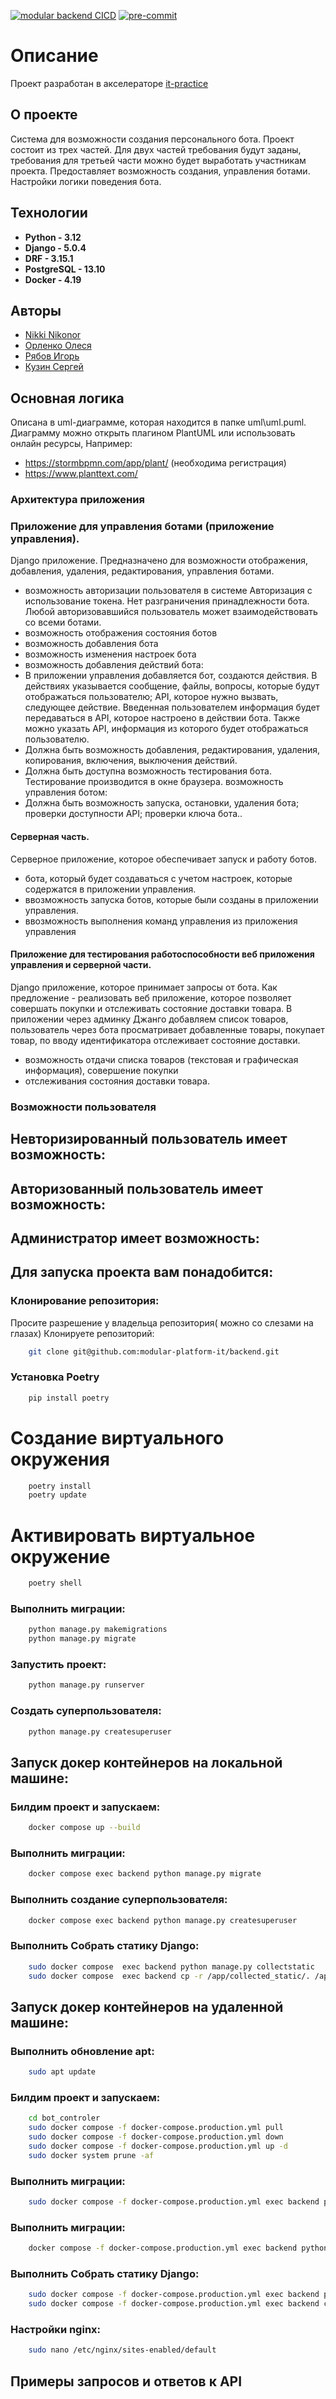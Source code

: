 [![modular backend CICD](https://github.com/modular-platform-it/backend/actions/workflows/modular-back.yml/badge.svg)](https://github.com/modular-platform-it/backend/actions/workflows/modular-back.yml)
[![pre-commit](https://img.shields.io/badge/pre--commit-enabled-brightgreen?logo=pre-commit)](https://github.com/pre-commit/pre-commit)

# Описание
Проект разработан в акселераторе [it-practice ](https://github.com/itpractice-team)

## О проекте
Система для возможности создания персонального бота.
Проект состоит из трех частей. Для двух частей требования будут заданы, требования для третьей части можно будет выработать участникам проекта.
Предоставляет возможность создания, управления ботами. Настройки логики поведения бота.

## Технологии
- **Python - 3.12**
- **Django - 5.0.4**
- **DRF - 3.15.1**
- **PostgreSQL - 13.10**
- **Docker - 4.19**

## Авторы
- [Nikki Nikonor](https://github.com/Paymir121)
- [Орленко Олеся](https://github.com/olees-orlenko)
- [Рябов Игорь](https://github.com/Geroy4ik)
- [Кузин Сергей](https://github.com/sihuannewrise)

## Основная логика
Описана в uml-диаграмме, которая находится в папке uml\uml.puml. Диаграмму можно открыть плагином PlantUML или использовать онлайн ресурсы, Например:
- https://stormbpmn.com/app/plant/ (необходима регистрация)
- https://www.planttext.com/

### Архитектура приложения
### Приложение для управления ботами (приложение управления).
Django приложение.
Предназначено для возможности отображения, добавления, удаления, редактирования, управления ботами.
- возможность авторизации пользователя в системе
Авторизация с использование токена. Нет разграничения принадлежности бота. Любой авторизовавшийся пользователь может взаимодействовать со всеми ботами.
- возможность  отображения состояния ботов
- возможность добавления бота
- возможность изменения настроек бота
- возможность добавления действий бота:
- В приложении управления добавляется бот, создаются действия. В действиях указывается сообщение, файлы, вопросы, которые будут отображаться пользователю; API, которое нужно вызвать, следующее действие. Введенная пользователем информация будет передаваться в API, которое настроено в действии бота. Также можно указать API, информация из которого будет отображаться пользователю.
- Должна быть возможность добавления, редактирования, удаления, копирования, включения, выключения действий.
- Должна быть доступна возможность тестирования бота. Тестирование производится в окне браузера.
возможность управления ботом:
- Должна быть возможность запуска, остановки, удаления бота; проверки доступности API; проверки ключа бота..

#### Серверная часть.
Серверное приложение, которое обеспечивает запуск и работу ботов.
- бота, который будет создаваться с учетом настроек, которые содержатся в приложении управления.
- ввозможность запуска ботов, которые были созданы в приложении управления.
- ввозможность выполнения команд управления из приложения управления

#### Приложение для  тестирования работоспособности веб приложения управления и серверной части.
Django приложение, которое принимает запросы от бота.
Как предложение - реализовать веб приложение, которое позволяет совершать покупки и отслеживать состояние доставки товара. В приложении через админку Джанго добавляем список товаров, пользователь через бота просматривает добавленные товары, покупает товар, по вводу идентификатора отслеживает состояние доставки.
- возможность отдачи списка товаров (текстовая и графическая информация),
совершение покупки
- отслеживания состояния доставки товара.

### Возможности пользователя
Невторизированный пользователь имеет возможность:
-
Авторизованный пользователь имеет возможность:
-
Администратор имеет возможность:
-

## Для запуска проекта вам понадобится:

### Клонирование репозитория:
Просите разрешение у владельца репозитория( можно со слезами на глазах)
Клонируете репозиторий:
```bash
    git clone git@github.com:modular-platform-it/backend.git
```

### Установка Poetry
```bash
    pip install poetry
```
# Создание виртуального окружения
```bash
    poetry install
    poetry update
```
# Активировать виртуальное окружение
```bash
    poetry shell
```

### Выполнить миграции:
```bash
    python manage.py makemigrations
    python manage.py migrate
```

### Запустить проект:
```bash
    python manage.py runserver
```

### Создать суперпользователя:
```bash
    python manage.py createsuperuser
```

## Запуск докер контейнеров на локальной машине:

### Билдим проект и запускаем:
```bash
    docker compose up --build
```

### Выполнить миграции:
```bash
    docker compose exec backend python manage.py migrate
```

### Выполнить создание суперпользователя:
```bash
    docker compose exec backend python manage.py createsuperuser
```

### Выполнить Собрать статику Django:
```bash
    sudo docker compose  exec backend python manage.py collectstatic
    sudo docker compose  exec backend cp -r /app/collected_static/. /app/static/
```

## Запуск докер контейнеров на удаленной машине:

### Выполнить обновление apt:
```bash
    sudo apt update
```

### Билдим проект и запускаем:
```bash
    cd bot_controler
    sudo docker compose -f docker-compose.production.yml pull
    sudo docker compose -f docker-compose.production.yml down
    sudo docker compose -f docker-compose.production.yml up -d
    sudo docker system prune -af
```

### Выполнить миграции:
```bash
    sudo docker compose -f docker-compose.production.yml exec backend python manage.py migrate
```

### Выполнить миграции:
```bash
    docker compose -f docker-compose.production.yml exec backend python manage.py createsuperuser
```

### Выполнить Собрать статику Django:
```bash
    sudo docker compose -f docker-compose.production.yml exec backend python manage.py collectstatic
    sudo docker compose -f docker-compose.production.yml exec backend cp -r /app/collected_static/. /app/static/
```

### Настройки nginx:
```bash
    sudo nano /etc/nginx/sites-enabled/default
```

## Примеры запросов и ответов к API
